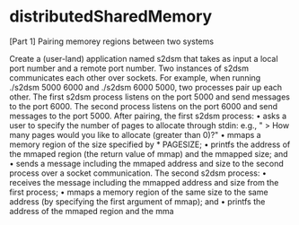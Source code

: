 # distributedSharedMemory

[Part 1] Pairing memorey regions between two systems

Create a (user-land) application named s2dsm that takes as input a local port number and a
remote port number. Two instances of s2dsm communicates each other over sockets. For example, when
running ./s2dsm 5000 6000 and ./s2dsm 6000 5000, two processes pair up each other. The first
s2dsm process listens on the port 5000 and send messages to the port 6000. The second process listens
on the port 6000 and send messages to the port 5000.
After pairing, the first s2dsm process:
• asks a user to specify the number of pages to allocate through stdin: e.g., " > How many pages would
you like to allocate (greater than 0)?"
• mmaps a memory region of the size specified by <the number of pages> * PAGESIZE;
• printfs the address of the mmaped region (the return value of mmap) and the mmapped size; and
• sends a message including the mmaped address and size to the second process over a socket
communication.
The second s2dsm process:
• receives the message including the mmapped address and size from the first process;
• mmaps a memory region of the same size to the same address (by specifying the first argument of
mmap); and
• printfs the address of the mmaped region and the mma
